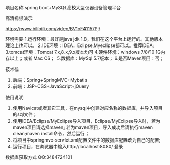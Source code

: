 项目名称
spring boot+MySQL高校大型仪器设备管理平台

高清视频演示:

https://www.bilibili.com/video/BV1oF41157Pj/

环境需要
1.运行环境：最好是java jdk 1.8，我们在这个平台上运行的。其他版本理论上也可以。
2.IDE环境：IDEA，Eclipse,Myeclipse都可以。推荐IDEA;
3.tomcat环境：Tomcat 7.x,8.x,9.x版本均可
4.硬件环境：windows 7/8/10 1G内存以上；或者 Mac OS； 
5.数据库：MySql 5.7版本；
6.是否Maven项目：否；

技术栈
1. 后端：Spring+SpringMVC+Mybatis
2. 前端：JSP+CSS+JavaScript+jQuery

使用说明
1. 使用Navicat或者其它工具，在mysql中创建对应名称的数据库，并导入项目的sql文件；
2. 使用IDEA/Eclipse/MyEclipse导入项目，Eclipse/MyEclipse导入时，若为maven项目请选择maven;
若为maven项目，导入成功后请执行maven clean;maven install命令，然后运行；
3. 将项目中springmvc-servlet.xml配置文件中的数据库配置改为自己的配置;
4. 运行项目，在浏览器中输入http://localhost:8080/ 登录

数据库获取方式
QQ:3484724101